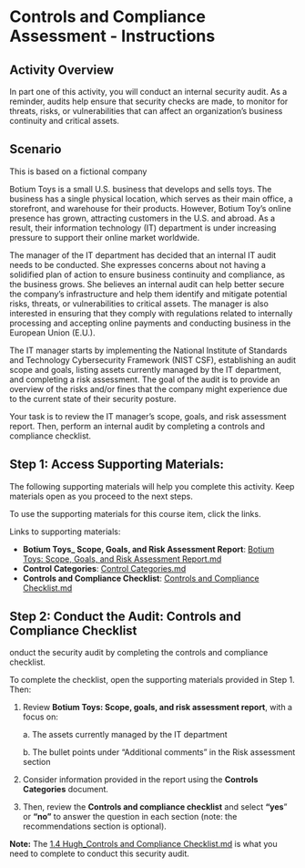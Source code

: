 # Controls and Compliance Assessment - Instructions

## Activity Overview
In part one of this activity, you will conduct an internal security audit. As a reminder, audits help ensure that security checks are made, to monitor for threats, risks, or vulnerabilities that can affect an organization’s business continuity and critical assets. 

## Scenario
This is based on a fictional company

Botium Toys is a small U.S. business that develops and sells toys. The business has a single physical location, which serves as their main office, a storefront, and warehouse for their products. However, Botium Toy’s online presence has grown, attracting customers in the U.S. and abroad. As a result, their information technology (IT) department is under increasing pressure to support their online market worldwide.

The manager of the IT department has decided that an internal IT audit needs to be conducted. She expresses concerns about not having a solidified plan of action to ensure business continuity and compliance, as the business grows. She believes an internal audit can help better secure the company’s infrastructure and help them identify and mitigate potential risks, threats, or vulnerabilities to critical assets. The manager is also interested in ensuring that they comply with regulations related to internally processing and accepting online payments and conducting business in the European Union (E.U.).

The IT manager starts by implementing the National Institute of Standards and Technology Cybersecurity Framework (NIST CSF), establishing an audit scope and goals, listing assets currently managed by the IT department, and completing a risk assessment. The goal of the audit is to provide an overview of the risks and/or fines that the company might experience due to the current state of their security posture.

Your task is to review the IT manager’s scope, goals, and risk assessment report. Then, perform an internal audit by completing a controls and compliance checklist.

## Step 1: Access Supporting Materials:

The following supporting materials will help you complete this activity. Keep materials open as you proceed to the next steps. 

To use the supporting materials for this course item, click the links. 

Links to supporting materials: 

- **Botium Toys_ Scope, Goals, and Risk Assessment Report**: [Botium Toys: Scope, Goals, and Risk Assessment Report.md](https://github.com/Hugh-Kumbi/Cybersecurity-Portfolio/blob/main/I.%20Security%20Controls%20and%20Compliance%20Evaluation/Botium%20Toys%3A%20Scope%2C%20Goals%2C%20and%20Risk%20Assessment%20Report.md)
- **Control Categories**: [Control Categories.md](https://github.com/Hugh-Kumbi/Cybersecurity-Portfolio/blob/main/I.%20Security%20Controls%20and%20Compliance%20Evaluation/Control%20Categories.md)
- **Controls and Compliance Checklist**: [Controls and Compliance Checklist.md](https://github.com/Hugh-Kumbi/Cybersecurity-Portfolio/blob/main/I.%20Security%20Controls%20and%20Compliance%20Evaluation/Controls%20and%20Compliance%20Checklist.md)

## Step 2: Conduct the Audit: Controls and Compliance Checklist
onduct the security audit by completing the controls and compliance checklist. 

To complete the checklist, open the supporting materials provided in Step 1. Then:

1. Review **Botium Toys:  Scope, goals, and risk assessment report**, with a focus on:

    a. The assets currently managed by the IT department

    b. The bullet points under “Additional comments” in the Risk assessment section

2. Consider information provided in the report using the **Controls Categories** document.

3. Then, review the **Controls and compliance checklist** and select **“yes**” or **“no”** to answer the question in each section (note: the recommendations section is optional).

**Note:** The [1.4 Hugh_Controls and Compliance Checklist.md](https://github.com/Hugh-Kumbi/Cybersecurity-Portfolio/blob/main/I.%20Security%20Controls%20and%20Compliance%20Evaluation/1.4%20Hugh_Controls%20and%20Compliance%20Checklist.md) is what you need to complete to conduct this security audit. 
